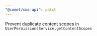 ```yaml
---
"@comet/cms-api": patch
---
```


Prevent duplicate content scopes in `UserPermissionsService.getContentScopes`

